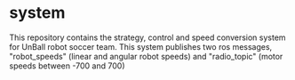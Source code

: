 # system
This repository contains the strategy, control and speed conversion system for UnBall robot soccer team. This system publishes two ros messages, "robot_speeds" (linear and angular robot speeds) and "radio_topic" (motor speeds between -700 and 700)
